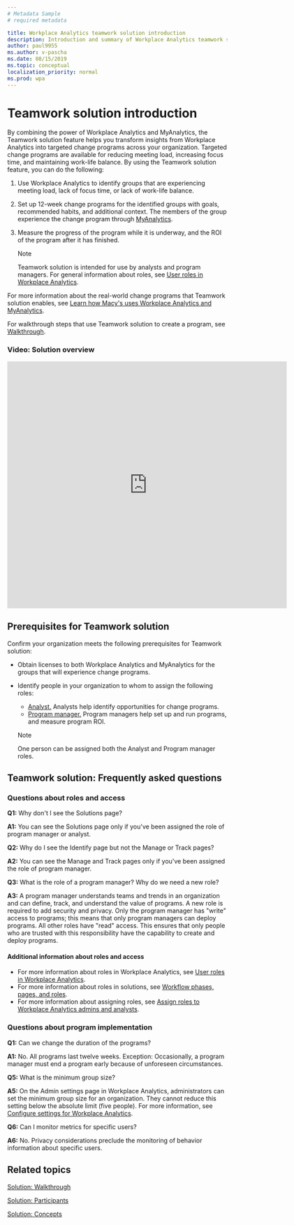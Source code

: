 ```yaml
---
# Metadata Sample
# required metadata

title: Workplace Analytics teamwork solution introduction
description: Introduction and summary of Workplace Analytics teamwork solution
author: paul9955
ms.author: v-pascha
ms.date: 08/15/2019
ms.topic: conceptual
localization_priority: normal 
ms.prod: wpa
---
```


# Teamwork solution introduction

By combining the power of Workplace Analytics and MyAnalytics, the Teamwork solution feature helps you transform insights from Workplace Analytics into targeted change programs across your organization. Targeted change programs are available for reducing meeting load, increasing focus time, and maintaining work-life balance. By using the Teamwork solution feature, you can do the following:

1. Use Workplace Analytics to identify groups that are experiencing meeting load, lack of focus time, or lack of work-life balance.
2. Set up 12-week change programs for the identified groups with goals, recommended habits, and additional context. The members of the group experience the change program through [MyAnalytics](../myanalytics/mya-landing-page.md).
3. Measure the progress of the program while it is underway, and the ROI of the program after it has finished. 
 
   > [!Note] 
   > Teamwork solution is intended for use by analysts and program managers. For general information about roles, see [User roles in Workplace Analytics](../use/user-roles.md). 

For more information about the real-world change programs that Teamwork solution enables, see [Learn how Macy's uses Workplace Analytics and MyAnalytics](https://www.youtube.com/watch?v=eZeTkK65RQM). <!-- and [[Helen's video]]. -->

For walkthrough steps that use Teamwork solution to create a program, see [Walkthrough](solutionsv2-task.md).

### Video: Solution overview

<iframe width="640" height="564" src="https://player.vimeo.com/video/287139611" frameborder="0" allowFullScreen mozallowfullscreen webkitAllowFullScreen></iframe>

## Prerequisites for Teamwork solution

Confirm your organization meets the following prerequisites for Teamwork solution:

* Obtain licenses to both Workplace Analytics and MyAnalytics for the groups that will experience change programs.
* Identify people in your organization to whom to assign the following roles: 
   * <u>Analyst.</u> Analysts help identify opportunities for change programs.  
   * <u>Program manager.</u> Program managers help set up and run programs, and measure program ROI. 

   > [!Note]
   > One person can be assigned both the Analyst and Program manager roles.

<!--
## Workplace Analytics solution for teamwork playbook

The [solution for teamwork playbook](wpa-teamwork-solution-playbook.pdf) provides tips on how to best use Workplace Analytics Teamwork solution to achieve maximum benefit for your organization:

[![solution for teamwork playbook](../images/wpa/tutorials/solns-playbook-title.png)](wpa-teamwork-solution-playbook.pdf)


Read the [solution for teamwork playbook](wpa-teamwork-solution-playbook.pdf), which provides tips on how to best use Workplace Analytics Teamwork solution to achieve maximum benefit for your organization.
-->

## Teamwork solution: Frequently asked questions

### Questions about roles and access

**Q1:** Why don't I see the Solutions page?

**A1:** You can see the Solutions page only if you've been assigned the role of program manager or analyst.

**Q2:** Why do I see the Identify page but not the Manage or Track pages?

**A2:** You can see the Manage and Track pages only if you've been assigned the role of program manager. 

**Q3:** What is the role of a program manager? Why do we need a new role?

**A3:** A program manager understands teams and trends in an organization and can define, track, and understand the value of programs. A new role is required to add security and privacy. Only the program manager has "write" access to programs; this means that only program managers can deploy programs. All other roles have "read" access. This ensures that only people who are trusted with this responsibility have the capability to create and deploy programs.

#### Additional information about roles and access

* For more information about roles in Workplace Analytics, see [User roles in Workplace Analytics](../use/user-roles.md).
* For more information about roles in solutions, see [Workflow phases, pages, and roles](solutionsv2-task.md#workflow-phases-pages-and-roles).
* For more information about assigning roles, see [Assign roles to Workplace Analytics admins and analysts](../setup/set-up-workplace-analytics.md#setup-steps).

### Questions about program implementation

**Q1:** Can we change the duration of the programs?

**A1:** No. All programs last twelve weeks. Exception: Occasionally, a program manager must end a program early because of unforeseen circumstances.

**Q5:** What is the minimum group size?

**A5:** On the Admin settings page in Workplace Analytics, administrators can set the minimum group size for an organization. They cannot reduce this setting below the absolute limit (five people). For more information, see [Configure settings for Workplace Analytics](../use/settings.md).

**Q6:** Can I monitor metrics for specific users?

**A6:** No. Privacy considerations preclude the monitoring of behavior information about specific users.

## Related topics

[Solution: Walkthrough](solutionsv2-task.md)

[Solution: Participants](solutionsv2-participants.md)  

[Solution: Concepts](solutionsv2-conceptual.md) 
